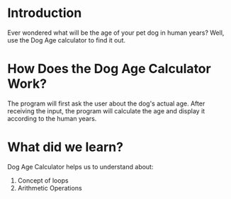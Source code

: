 # Introduction
Ever wondered what will be the age of your pet dog in human years? Well, use the Dog Age calculator to find it out.

# How Does the Dog Age Calculator Work?
The program will first ask the user about the dog's actual age. After receiving the input, the program will calculate the age and display it according to the human years.

# What did we learn?
Dog Age Calculator helps us to understand about:

1. Concept of loops
2. Arithmetic Operations

